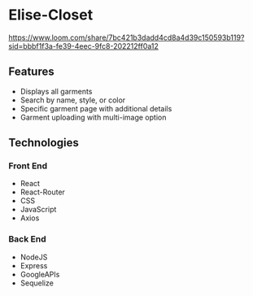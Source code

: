 # Elise-Closet

https://www.loom.com/share/7bc421b3dadd4cd8a4d39c150593b119?sid=bbbf1f3a-fe39-4eec-9fc8-202212ff0a12

## Features
* Displays all garments
* Search by name, style, or color
* Specific garment page with additional details
* Garment uploading with multi-image option
 

## Technologies
### Front End
* React
* React-Router
* CSS
* JavaScript
* Axios

### Back End
* NodeJS
* Express
* GoogleAPIs
* Sequelize

